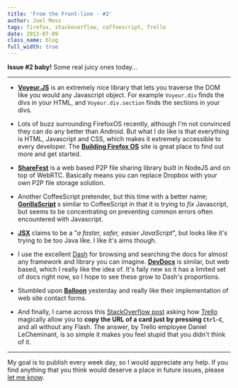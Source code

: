```yaml
---
title: 'From the Front-line - #2'
author: Joel Moss
tags: firefox, stackoverflow, coffeescript, Trello
date: 2013-07-09
class_name: blog
full_width: true
---
```


**Issue #2 baby!** Some real juicy ones today...

---

 - **[Voyeur.JS](http://dunxrion.github.io/voyeur.js/)** is an extremely nice library that lets you traverse the DOM like you would any Javascript object. For example `Voyeur.div` finds the divs in your HTML, and `Voyeur.div.section` finds the sections in your divs.

 - Lots of buzz surrounding FirefoxOS recently, although I'm not convinced they can do any better than Android. But what I do like is that everything is HTML, Javascript and CSS, which makes it extremely accessible to every developer. The **[Building Firefox OS](http://buildingfirefoxos.com/)** site is great place to find out more and get started.

 - **[ShareFest](https://github.com/Peer5/ShareFest)** is a web based P2P file sharing library built in NodeJS and on top of WebRTC. Basically means you can replace Dropbox with your own P2P file storage solution.

 - Another CoffeeScript pretender, but this time with a better name; **[GorillaScript](http://ckknight.github.io/gorillascript/)** s similar to CoffeeScript in that it is trying to *fix* Javascript, but seems to be concentrating on preventing common errors often encountered with Javascript.

 - **[JSX](http://jsx.github.io/)** claims to be a "*a faster, safer, easier JavaScript*", but looks like it's trying to be too Java like. I like it's aims though.

 - I use the excellent [Dash](http://kapeli.com/dash) for browsing and searching the docs for almost any framework and library you can imagine. **[DevDocs](http://devdocs.io/)** is similar, but web based, which I really like the idea of. It's faily new so it has a limited set of docs right now, so I hope to see these grow to Dash's proportions.

 - Stumbled upon **[Balloon](https://balloon.io/)** yesterday and really like their implementation of web site contact forms.

 - And finally, I came across this [StackOverflow post](http://stackoverflow.com/questions/17527870/how-does-trello-access-the-users-clipboard/17528590#17528590) asking how [Trello](https://trello.com/) magically allow you to **copy the URL of a card just by pressing `Ctrl-C`**, and all without any Flash. The answer, by Trello employee Daniel LeCheminant, is so simple it makes you feel stupid that you didn't think of it.

---

My goal is to publish every week day, so I would appreciate any help. If you find anything that you think would deserve a place in future issues, please [let me know](mailto:jmoss@codio.com).